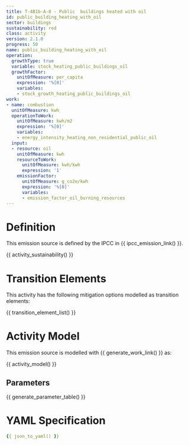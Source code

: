 ```yaml
---
title: T-4B1b-A-8 - Public  buildings heated with oil
id: public_building_heating_with_oil
sector: buildings
sustainability: red
class: activity
version: 2.1.0
progress: 50
name: public_building_heating_with_oil
operation:
  growthType: true
  variable: stock_heating_public_buildings_oil
  growthFactor:
    unitOfMeasure: per_capita
    expression: '%[0]'
    variables:
    - stock_growth_heating_public_buildings_oil
work:
- name: combustion
  unitOfMeasure: kwh
  operationToWork:
    unitOfMeasure: kwh/m2
    expression: '%[0]'
    variables:
    - energy_intensity_heating_non_residential_public_oil
  input:
  - resource: oil
    unitOfMeasure: kwh
    resourceToWork:
      unitOfMeasure: kwh/kwh
      expression: '1'
    emissionFactor:
      unitOfMeasure: g_co2e/kwh
      expression: '%[0]'
      variables:
      - emission_factor_oil_burning_resources
---
```

# Definition
This emission source is defined by the IPCC in {{ ipcc_emission_link() }}.


{{ activity_sustainability() }}

# Transition Elements

This activity has the following mitigation options modelled as transition elements:

{{ transition_element_list() }}

# Activity Model
This emission source is modelled with {{ generate_work_link() }} as:

{{ activity_model() }}

## Parameters

{{ generate_parameter_table() }}

# YAML Specification

```yaml
{{ json_to_yaml() }}
```